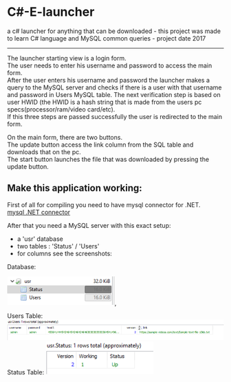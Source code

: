 # C#-E-launcher
a c# launcher for anything that can be downloaded - this project was made to learn C# language and MySQL common queries - project date 2017

----
The launcher starting view is a login form.  
The user needs to enter his username and password to access the main form.  
After the user enters his username and password the launcher makes a query to the MySQL server and checks if there is a user with that username and password in Users MySQL table. The next verification step is based on user HWID (the HWID is a hash string that is made from the users pc specs(processor/ram/video card/etc).  
If this three steps are passed successfully the user is redirected to the main form.  

On the main form, there are two buttons.  
The update button access the link column from the SQL table and downloads that on the pc.  
The start button launches the file that was downloaded by pressing the update button.  

## Make this application working:  
First of all for compiling you need to have mysql connector for .NET.  
[mysql .NET connector](https://dev.mysql.com/downloads/connector/net/8.0.html)  

After that you need a MySQL server with this exact setup:  
- a 'usr' database  
- two tables : 'Status' / 'Users'  
- for columns see the screenshots:  

Database:  
<p><img src="ss/3.png" width="250" ">,</p>    
Users Table:                                  
<img src="ss/2.png" width="600" ">  
Status Table:  
<img src="ss/1.png" width="250" ">  

